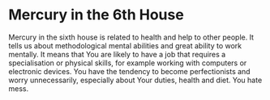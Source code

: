 # **Mercury in the 6th House**

Mercury in the sixth house is related to health and help to other people. It tells us about methodological mental abilities and great ability to work mentally. It means that You are likely to have a job that requires a specialisation or physical skills, for example working with computers or electronic devices. You have the tendency to become perfectionists and worry unnecessarily, especially about Your duties, health and diet. You hate mess.